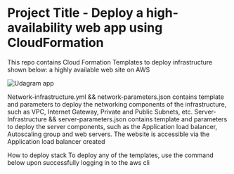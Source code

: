 # Project Title - Deploy a high-availability web app using CloudFormation

This repo contains Cloud Formation Templates to deploy infrastructure shown below: a highly available web site on AWS

![Udagram app](https://user-images.githubusercontent.com/91762320/174493629-fb30e8ac-c65b-420f-8b44-e1bcb80a2deb.jpeg)

Network-infrastructure.yml && network-parameters.json contains template and parameters to deploy the networking components of the infrastructure, such as VPC, Internet Gateway, Private and Public Subnets, etc.
Server-Infrastructure && server-parameters.json contains template and parameters to deploy the server components, such as the Application load balancer, Autoscaling group and web servers.
The website is accessible via the Application load balancer created

How to deploy stack
To deploy any of the templates, use the command below upon successfully logging in to the aws cli
